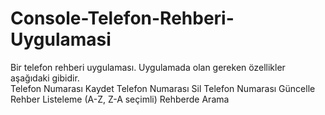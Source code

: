 # Console-Telefon-Rehberi-Uygulamasi

Bir telefon rehberi uygulaması. Uygulamada olan gereken özellikler aşağıdaki gibidir.    
Telefon Numarası Kaydet 
Telefon Numarası Sil 
Telefon Numarası Güncelle 
Rehber Listeleme (A-Z, Z-A seçimli) 
Rehberde Arama
